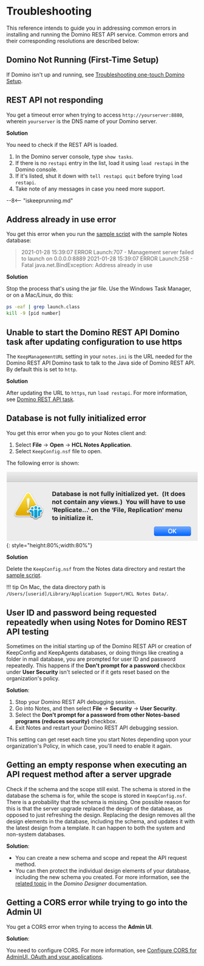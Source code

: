 # Troubleshooting

This reference intends to guide you in addressing common errors in installing and running the Domino REST API service. Common errors and their corresponding resolutions are described below:

## Domino Not Running (First-Time Setup)

If Domino isn't up and running, see [Troubleshooting one-touch Domino Setup](https://help.hcltechsw.com/domino/14.0.0/admin/inst_onetouch_troubleshooting.html).

## REST API not responding

You get a timeout error when trying to access `http://yourserver:8880`, wherein `yourserver` is the DNS name of your Domino server. 

**Solution**

You need to check if the REST API is loaded. 

1. In the Domino server console, type `show tasks`. 
2. If there is no `restapi` entry in the list, load it using `load restapi` in the Domino console. 
3. If it's listed, shut it down with `tell restapi quit` before trying `load restapi`. 
4. Take note of any messages in case you need more support.

--8<-- "iskeeprunning.md"

## Address already in use error

You get this error when you run the [sample script](../references/downloads.md) with the sample Notes database:

> 2021-01-28 15:39:07 ERROR Launch:707 - Management server failed to launch on 0.0.0.0:8889
> 2021-01-28 15:39:07 ERROR Launch:258 - Fatal
> java.net.BindException: Address already in use

**Solution** 

Stop the process that's using the jar file. Use the Windows Task Manager, or on a Mac/Linux, do this:

```bash
ps -eaf | grep launch.class
kill -9 [pid number]
```

## Unable to start the Domino REST API Domino task after updating configuration to use https

The `KeepManagementURL` setting in your `notes.ini` is the URL needed for the Domino REST API Domino task to talk to the Java side of Domino REST API. By default this is set to `http`. 

**Solution**

After updating the URL to `https`, run `load restapi`. For more information, see [Domino REST API task](../references/usingdominorestapi/restapitask.md).

## Database is not fully initialized error

You get this error when you go to your Notes client and:

1. Select **File** &rarr; **Open** &rarr; **HCL Notes Application**.
2. Select `KeepConfig.nsf` file to open.

The following error is shown:

![KeepConfigDBError](../assets/images/KeepConfigError.png){: style="height:80%;width:80%"}

**Solution** 

Delete the `KeepConfig.nsf` from the Notes data directory and restart the [sample script](../references/downloads.md).

<!-- prettier-ignore -->
!!! tip
    On Mac, the data directory path is `/Users/[userid]/Library/Application Support/HCL Notes Data/`.

## User ID and password being requested repeatedly when using Notes for Domino REST API testing

Sometimes on the initial starting up of the Domino REST API or creation of KeepConfig and KeepAgents databases, or doing things like creating a folder in mail database, you are prompted for user ID and password repeatedly. This happens if the **Don't prompt for a password** checkbox under **User Security** isn't selected or if it gets reset based on the organization's policy.

**Solution**:

1. Stop your Domino REST API debugging session.
2. Go into Notes, and then select **File** &rarr; **Security** &rarr; **User Security**.
3. Select the **Don't prompt for a password from other Notes-based programs (reduces security)** checkbox.
4. Exit Notes and restart your Domino REST API debugging session.

This setting can get reset each time you start Notes depending upon your organization's Policy, in which case, you'll need to enable it again.

## Getting an empty response when executing an API request method after a server upgrade

Check if the schema and the scope still exist. The schema is stored in the database the schema is for, while the scope is stored in `KeepConfig.nsf`. There is a probability that the schema is missing. One possible reason for this is that the server upgrade replaced the design of the database, as opposed to just refreshing the design. Replacing the design removes all the design elements in the database, including the schema, and updates it with the latest design from a template. It can happen to both the system and non-system databases.

**Solution**:

- You can create a new schema and scope and repeat the API request method.  
- You can then protect the individual design elements of your database, including the new schema you created. For more information, see the [related topic](https://help.hcl-software.com/dom_designer/14.0.0/basic/H_TO_COPY_AN_INDIVIDUAL_DESIGN_ELEMENT_STEPS_MIDTOPIC_182746832029234956.html) in the *Domino Designer* documentation.

## Getting a CORS error while trying to go into the Admin UI

You get a CORS error when trying to access the **Admin UI**.

**Solution**:

You need to configure CORS. For more information, see [Configure CORS for AdminUI, OAuth and your applications](../howto/install/cors.md).
